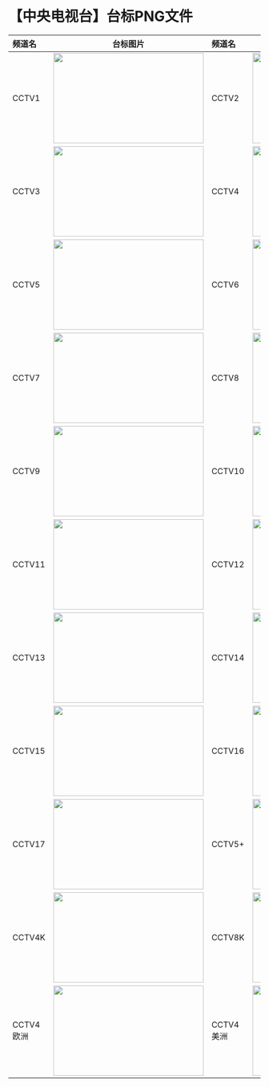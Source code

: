 # 【中央电视台】台标PNG文件
|频道名|台标图片|频道名|台标图片|
|:---|:---:|:---|:---:|
|CCTV1|<img src="https://raw.githubusercontent.com/wanglindl/TVLogo/main/img/CCTV1.png" width="300" height="180">|CCTV2|<img src="https://raw.githubusercontent.com/wanglindl/TVLogo/main/img/CCTV2.png" width="300" height="180">|
|CCTV3|<img src="https://raw.githubusercontent.com/wanglindl/TVLogo/main/img/CCTV3.png" width="300" height="180">|CCTV4|<img src="https://raw.githubusercontent.com/wanglindl/TVLogo/main/img/CCTV4.png" width="300" height="180">|
|CCTV5|<img src="https://raw.githubusercontent.com/wanglindl/TVLogo/main/img/CCTV5.png" width="300" height="180">|CCTV6|<img src="https://raw.githubusercontent.com/wanglindl/TVLogo/main/img/CCTV6.png" width="300" height="180">|
|CCTV7|<img src="https://raw.githubusercontent.com/wanglindl/TVLogo/main/img/CCTV7.png" width="300" height="180">|CCTV8|<img src="https://raw.githubusercontent.com/wanglindl/TVLogo/main/img/CCTV8.png" width="300" height="180">|
|CCTV9|<img src="https://raw.githubusercontent.com/wanglindl/TVLogo/main/img/CCTV9.png" width="300" height="180">|CCTV10|<img src="https://raw.githubusercontent.com/wanglindl/TVLogo/main/img/CCTV10.png" width="300" height="180">|
|CCTV11|<img src="https://raw.githubusercontent.com/wanglindl/TVLogo/main/img/CCTV11.png" width="300" height="180">|CCTV12|<img src="https://raw.githubusercontent.com/wanglindl/TVLogo/main/img/CCTV12.png" width="300" height="180">|
|CCTV13|<img src="https://raw.githubusercontent.com/wanglindl/TVLogo/main/img/CCTV13.png" width="300" height="180">|CCTV14|<img src="https://raw.githubusercontent.com/wanglindl/TVLogo/main/img/CCTV14.png" width="300" height="180">|
|CCTV15|<img src="https://raw.githubusercontent.com/wanglindl/TVLogo/main/img/CCTV15.png" width="300" height="180">|CCTV16|<img src="https://raw.githubusercontent.com/wanglindl/TVLogo/main/img/CCTV16.png" width="300" height="180">|
|CCTV17|<img src="https://raw.githubusercontent.com/wanglindl/TVLogo/main/img/CCTV17.png" width="300" height="180">|CCTV5+|<img src="https://raw.githubusercontent.com/wanglindl/TVLogo/main/img/CCTV5+.png" width="300" height="180">|
|CCTV4K|<img src="https://raw.githubusercontent.com/wanglindl/TVLogo/main/img/CCTV4K.png" width="300" height="180">|CCTV8K|<img src="https://raw.githubusercontent.com/wanglindl/TVLogo/main/img/CCTV8K.png" width="300" height="180">|
|CCTV4欧洲|<img src="https://raw.githubusercontent.com/wanglindl/TVLogo/main/img/CCTVoz.png" width="300" height="180">|CCTV4美洲|<img src="https://raw.githubusercontent.com/wanglindl/TVLogo/main/img/CCTV4mz.png" width="300" height="180">|

